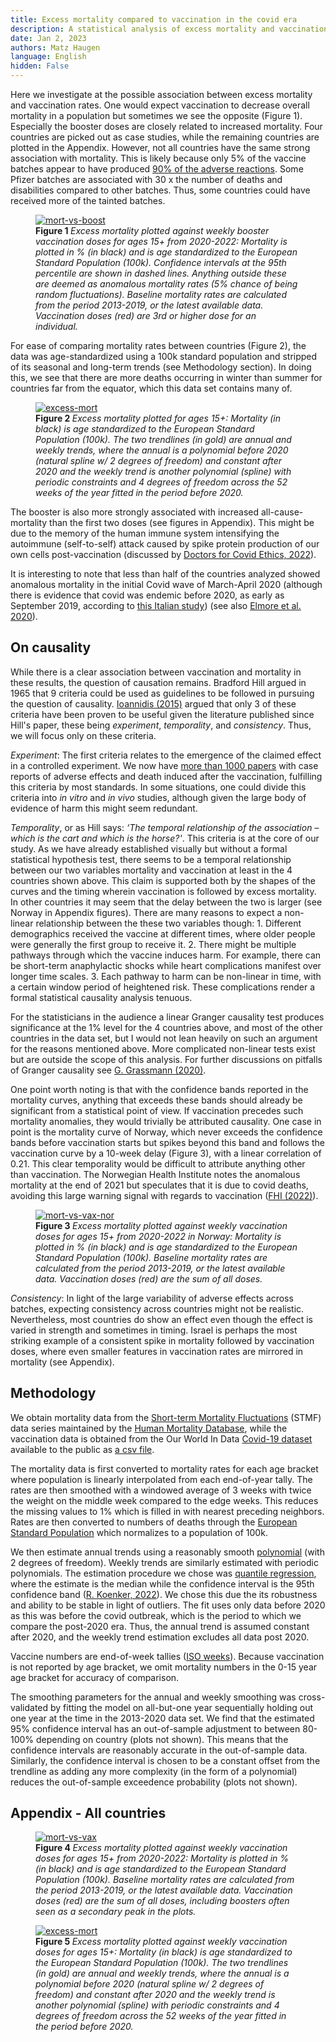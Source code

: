 ```yaml
---
title: Excess mortality compared to vaccination in the covid era 
description: A statistical analysis of excess mortality and vaccination association.
date: Jan 2, 2023
authors: Matz Haugen
language: English
hidden: False
---
```


Here we investigate at the possible association between excess mortality and vaccination rates. One would expect vaccination to decrease overall mortality in a population but sometimes we see the opposite (Figure 1). Especially the booster doses are closely related to increased mortality. Four countries are picked out as case studies, while the remaining countries are plotted in the Appendix. However, not all countries have the same strong association with mortality. This is likely because only 5% of the vaccine batches appear to have produced [90% of the adverse reactions](https://www.howbadismybatch.com). Some Pfizer batches are associated with 30 x the number of deaths and disabilities compared to other batches. Thus, some countries could have received more of the tainted batches.


<figure>
<a target="_blank" href="/excess-mort-en/special_countries_mortality_vs_booster_adult_age_b_sex.jpg">
  <img class="mort-img" src="/excess-mort-en/special_countries_mortality_vs_booster_adult_age_b_sex.jpg" alt="mort-vs-boost">
</a>
<figcaption>
  <b> Figure 1 </b> <i> Excess mortality plotted against weekly booster vaccination doses for ages 15+ from 2020-2022: Mortality is plotted in % (in black) and is age standardized to the European Standard Population (100k). Confidence intervals at the 95th percentile are shown in dashed lines. Anything outside these are deemed as anomalous mortality rates (5% chance of being random fluctuations). Baseline mortality rates are calculated from the period 2013-2019, or the latest available data. Vaccination doses (red) are 3rd or higher dose for an individual.  </i>
  </figcaption>
</figure>

For ease of comparing mortality rates between countries (Figure 2), the data was age-standardized using a 100k standard population and stripped of its seasonal and long-term trends (see Methodology section). In doing this, we see that there are more deaths occurring in winter than summer for countries far from the equator, which this data set contains many of. 

<figure>
<a target="_blank" href="/excess-mort-en/special_countries_mortality_w_trend_b_gender_adult_age.jpg">
  <img class="mort-img" src="/excess-mort-en/special_countries_mortality_w_trend_b_gender_adult_age.jpg" alt="excess-mort">
</a>
<figcaption>
  <b> Figure 2 </b> <i> Excess mortality plotted for ages 15+: Mortality (in black) is age standardized to the European Standard Population (100k). The two trendlines (in gold) are annual and weekly trends, where the annual is a polynomial before 2020 (natural spline w/ 2 degrees of freedom) and constant after 2020 and the weekly trend is another polynomial (spline) with periodic constraints and 4 degrees of freedom across the 52 weeks of the year fitted in the period before 2020. </i>
  </figcaption>
</figure>

The booster is also more strongly associated with increased all-cause-mortality than the first two doses (see figures in Appendix). This might be due to the memory of the human immune system intensifying the autoimmune (self-to-self) attack caused by spike protein production of our own cells post-vaccination (discussed by [Doctors for Covid Ethics, 2022](https://doctors4covidethics.org/boosting-blood-clots-and-leaky-vessels-the-dangers-of-covid-19-vaccines-and-booster-shots/)).

It is interesting to note that less than half of the countries analyzed showed anomalous mortality in the initial Covid wave of March-April 2020 (although there is evidence that covid was endemic before 2020, as early as September 2019, according to [this Italian study](https://journals.sagepub.com/doi/full/10.1177/0300891620974755)) (see also [Elmore et al. 2020](https://www.jmir.org/2020/9/e21562)).

## On causality

While there is a clear association between vaccination and mortality in these results, the question of causation remains. Bradford Hill argued in 1965 that 9 criteria could be used as guidelines to be followed in pursuing the question of causality. [Ioannidis (2015)](https://doi.org/10.1002/sim.6825) argued that only 3 of these criteria have been proven to be useful given the literature published since Hill's paper, these being _experiment_, _temporality_, and _consistency_. Thus, we will focus only on these criteria.

_Experiment_: The first criteria relates to the emergence of the claimed effect in a controlled experiment. We now have [more than 1000 papers](https://react19.org/1250-covid-vaccine-reports/) with case reports of adverse effects and death induced after the vaccination, fulfilling this criteria by most standards. In some situations, one could divide this criteria into _in vitro_ and _in vivo_ studies, although given the large body of evidence of harm this might seem redundant. 

_Temporality_, or as Hill says: _‘The temporal relationship of the association – which is the cart and which is the horse?'_. This criteria is at the core of our study. As we have already established visually but without a formal statistical hypothesis test, there seems to be a temporal relationship between our two variables mortality and vaccination at least in the 4 countries shown above. This claim is supported both by the shapes of the curves and the timing wherein vaccination is followed by excess mortality. In other countries it may seem that the delay between the two is larger (see Norway in Appendix figures). There are many reasons to expect a non-linear relationship between the these two variables though: 1. Different demographics received the vaccine at different times, where older people were generally the first group to receive it. 2. There might be multiple pathways through which the vaccine induces harm. For example, there can be short-term anaphylactic shocks while heart complications manifest over longer time scales. 3. Each pathway to harm can be non-linear in time, with a certain window period of heightened risk. These complications render a formal statistical causality analysis tenuous. 

For the statisticians in the audience a linear Granger causality test produces significance at the 1% level for the 4 countries above, and most of the other countries in the data set, but I would not lean heavily on such an argument for the reasons mentioned above. More complicated non-linear tests exist but are outside the scope of this analysis. For further discussions on pitfalls of Granger causality see [G. Grassmann (2020)](https://www.ncbi.nlm.nih.gov/pmc/articles/PMC7578691/). 

One point worth noting is that with the confidence bands reported in the mortality curves, anything that exceeds these bands should already be significant from a statistical point of view. If vaccination precedes such mortality anomalies, they would trivially be attributed causality. One case in point is the mortality curve of Norway, which never exceeds the confidence bands before vaccination starts but spikes beyond this band and follows the vaccination curve by a 10-week delay (Figure 3), with a linear correlation of 0.21. This clear temporality would be difficult to attribute anything other than vaccination. The Norwegian Health Institute notes the anomalous mortality at the end of 2021 but speculates that it is due to covid deaths, avoiding this large warning signal with regards to vaccination ([FHI (2022)](https://www.fhi.no/nyheter/2022/overdodelighet-pa-7-prosent-i-2022/)).

<figure>
<a target="_blank" href="/excess-mort-en/norway_mortality_vs_vaccine_shifted_mid_age_m_sex.jpg">
  <img class="mort-img" src="/excess-mort-en/norway_mortality_vs_vaccine_shifted_mid_age_m_sex.jpg" alt="mort-vs-vax-nor">
</a>
<figcaption>
  <b> Figure 3 </b> <i> Excess mortality plotted against weekly vaccination doses for ages 15+ from 2020-2022 in Norway: Mortality is plotted in % (in black) and is age standardized to the European Standard Population (100k). Baseline mortality rates are calculated from the period 2013-2019, or the latest available data. Vaccination doses (red) are the sum of all doses. </i>
  </figcaption>
</figure>

_Consistency_: In light of the large variability of adverse effects across batches, expecting consistency across countries might not be realistic. Nevertheless, most countries do show an effect even though the effect is varied in strength and sometimes in timing. Israel is perhaps the most striking example of a consistent spike in mortality followed by vaccination doses, where even smaller features in vaccination rates are mirrored in mortality (see Appendix). 


## Methodology

We obtain mortality data from the [Short-term Mortality Fluctuations](https://www.mortality.org/Data/STMF) (STMF) data series maintained by the [Human Mortality Database](https://www.mortality.org/Home/Index), while the vaccination data is obtained from the Our World In Data [Covid-19 dataset](https://github.com/owid/covid-19-data) available to the public as [a csv file](https://github.com/owid/covid-19-data/raw/master/public/data/vaccinations/vaccinations.csv). 

The mortality data is first converted to mortality rates for each age bracket where population is linearly interpolated from each end-of-year tally. The rates are then smoothed with a windowed average of 3 weeks with twice the weight on the middle week compared to the edge weeks. This reduces the missing values to 1% which is filled in with nearest preceding neighbors. Rates are then converted to numbers of deaths through the [European Standard Population](https://www.opendata.nhs.scot/dataset/standard-populations/resource/edee9731-daf7-4e0d-b525-e4c1469b8f69) which normalizes to a population of 100k. 

We then estimate annual trends using a reasonably smooth [polynomial](https://en.wikipedia.org/wiki/Spline_(mathematics)#Algorithm_for_computing_natural_cubic_splines) (with 2 degrees of freedom). Weekly trends are similarly estimated with periodic polynomials. The estimation procedure we chose was [quantile regression](https://en.wikipedia.org/wiki/Quantile_regression), where the estimate is the median while the confidence interval is the 95th confidence band ([R. Koenker, 2022](https://cran.r-project.org/web/packages/quantreg/quantreg.pdf)). We chose this due the its robustness and ability to be stable in light of outliers. The fit uses only data before 2020 as this was before the covid outbreak, which is the period to which we compare the post-2020 era. Thus, the annual trend is assumed constant after 2020, and the weekly trend estimation excludes all data post 2020.  

Vaccine numbers are end-of-week tallies ([ISO weeks](https://en.wikipedia.org/wiki/ISO_week_date)). Because vaccination is not reported by age bracket, we omit mortality numbers in the 0-15 year age bracket for accuracy of comparison. 

The smoothing parameters for the annual and weekly smoothing was cross-validated by fitting the model on all-but-one year sequentially holding out one year at the time in the 2013-2020 data set. We find that the estimated 95% confidence interval has an out-of-sample adjustment to between 80-100% depending on country (plots not shown). This means that the confidence intervals are reasonably accurate in the out-of-sample data. Similarly, the confidence interval is chosen to be a constant offset from the trendline as adding any more complexity (in the form of a polynomial) reduces the out-of-sample exceedence probability (plots not shown).

## Appendix - All countries

<figure>
<a target="_blank" href="/excess-mort-en/all_countries_mortality_vs_vax_adult_age_b_sex.jpg">
  <img class="mort-img-small" src="/excess-mort-en/all_countries_mortality_vs_vax_adult_age_b_sex.jpg" alt="mort-vs-vax">
</a>
<figcaption>
  <b> Figure 4 </b> <i> Excess mortality plotted against weekly vaccination doses for ages 15+ from 2020-2022: Mortality is plotted in % (in black) and is age standardized to the European Standard Population (100k). Baseline mortality rates are calculated from the period 2013-2019, or the latest available data. Vaccination doses (red) are the sum of all doses, including boosters often seen as a secondary peak in the plots.  </i>
  </figcaption>
</figure>


<figure>
<a target="_blank" href="/excess-mort-en/all_countries_mortality_w_trend_b_gender_adult_age.jpg">
  <img class="mort-img-small" src="/excess-mort-en/all_countries_mortality_w_trend_b_gender_adult_age.jpg" alt="excess-mort">
</a>
<figcaption>
  <b> Figure 5 </b> <i> Excess mortality plotted against weekly vaccination doses for ages 15+: Mortality (in black) is age standardized to the European Standard Population (100k). The two trendlines (in gold) are annual and weekly trends, where the annual is a polynomial before 2020 (natural spline w/ 2 degrees of freedom) and constant after 2020 and the weekly trend is another polynomial (spline) with periodic constraints and 4 degrees of freedom across the 52 weeks of the year fitted in the period before 2020. </i>
  </figcaption>
</figure>



